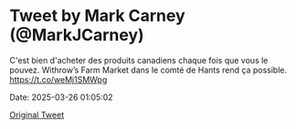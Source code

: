 # Tweet by Mark Carney (@MarkJCarney)

C'est bien d'acheter des produits canadiens chaque fois que vous le pouvez. Withrow’s Farm Market dans le comté de Hants rend ça possible. https://t.co/weMj1SMWpg

Date: 2025-03-26 01:05:02

[Original Tweet](https://x.com/MarkJCarney/status/1904701092929138988)
